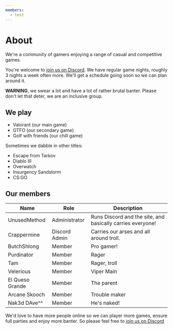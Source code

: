 ```yaml
---
members:
  - test
---
```


# About

We're a community of gamers enjoying a range of casual and competitive games.

You're welcome to [join us on Discord](https://discord.gg/fpKA2HPV5f). We have regular game nights, roughly 3 nights a week often more. We'll get a schedule going soon so we can plan around it.

**WARNING**, we swear a lot and have a lot of rather brutal banter. Please don't let that deter, we are an inclusive group.

## We play

- Valorant (our main game)
- GTFO (our secondary game)
- Golf with friends (our chill game)

Sometimes we dabble in other titles:

- Escape from Tarkov
- Diablo III
- Overwatch
- Insurgency Sandstorm
- CS:GO

## Our members

| Name            | Role          | Description                                                |
| --------------- | ------------- | ---------------------------------------------------------- |
| UnusedMethod    | Administrator | Runs Discord and the site, and basically carries everyone! |
| Crappermine     | Discord Admin | Carries our arses and all around troll.                    |
| ButchShlong     | Member        | Pro gamer!                                                 |
| Purdinator      | Member        | Rager                                                      |
| Tam             | Member        | Rager, troll                                               |
| Velerious       | Member        | Viper Main                                                 |
| El Queso Grande | Member        | The parent                                                 |
| Arcane Skooch   | Member        | Trouble maker                                              |
| Nak3d DAve^^    | Member        | He's naked!                                                |

We'd love to have more people online so we can player more games, ensure full parties and enjoy more banter.
So please feel free to [join us on Discord](https://discord.gg/fpKA2HPV5f)
